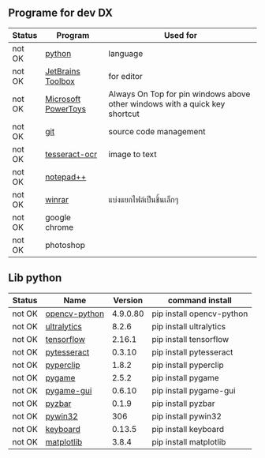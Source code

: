 ## Programe for dev DX
|Status|Program                                                                    |Used for
|------|---------------------------------------------------------------------------|--------------------------|
|not OK|[python](https://www.python.org/downloads/release/python-31011/)           |language
|not OK|[JetBrains Toolbox](https://www.jetbrains.com/toolbox-app/)                |for editor
|not OK|[Microsoft PowerToys](https://learn.microsoft.com/th-th/windows/powertoys/)|Always On Top for pin windows above other windows with a quick key shortcut
|not OK|[git](https://git-scm.com/download/win)                                    |source code management
|not OK|[tesseract-ocr](https://github.com/UB-Mannheim/tesseract/wiki)             |image to text
|not OK|[notepad++](https://notepad-plus-plus.org/downloads/)                      |
|not OK|[winrar](https://www.win-rar.com/predownload.html?&L=0)                    |แบ่งแยกไฟล์เป็นชิ้นเล็กๆ
|not OK|google chrome                                                              |
|not OK|photoshop                                                                  |


## Lib python

|Status|Name                                                     |Version |command install          |
|------|---------------------------------------------------------|--------|-------------------------|
|not OK|[opencv-python](https://pypi.org/project/opencv-python/) |4.9.0.80|pip install opencv-python|
|not OK|[ultralytics](https://pypi.org/project/tensorflow/)      |8.2.6   |pip install ultralytics  |
|not OK|[tensorflow](https://pypi.org/project/tensorflow/)       |2.16.1  |pip install tensorflow   |
|not OK|[pytesseract](https://pypi.org/project/pytesseract/)     |0.3.10  |pip install pytesseract  |
|not OK|[pyperclip](https://pypi.org/project/pyperclip/)         |1.8.2   |pip install pyperclip    |
|not OK|[pygame](https://pypi.org/project/pygame/)               |2.5.2   |pip install pygame       |
|not OK|[pygame-gui](https://pypi.org/project/pygame-gui/)       |0.6.10  |pip install pygame-gui   |
|not OK|[pyzbar](https://pypi.org/project/pyzbar/)               |0.1.9   |pip install pyzbar       |
|not OK|[pywin32](https://pypi.org/project/pywin32/)             |306     |pip install pywin32      |
|not OK|[keyboard](https://pypi.org/project/keyboard/)           |0.13.5  |pip install keyboard     |
|not OK|[matplotlib](https://pypi.org/project/matplotlib/)       |3.8.4   |pip install matplotlib   |
